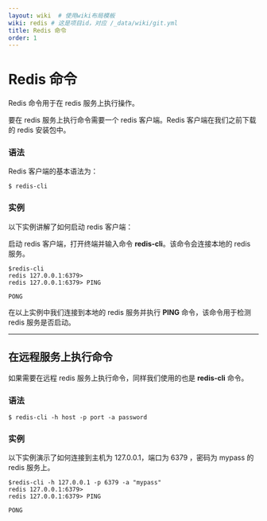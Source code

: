 ```yaml
---
layout: wiki  # 使用wiki布局模板
wiki: redis # 这是项目id，对应 /_data/wiki/git.yml
title: Redis 命令
order: 1
---
```


# Redis 命令

Redis 命令用于在 redis 服务上执行操作。

要在 redis 服务上执行命令需要一个 redis 客户端。Redis 客户端在我们之前下载的 redis 安装包中。



### 语法

Redis 客户端的基本语法为：

```
$ redis-cli
```



### 实例

以下实例讲解了如何启动 redis 客户端：

启动 redis 客户端，打开终端并输入命令 **redis-cli**。该命令会连接本地的 redis 服务。

```
$redis-cli
redis 127.0.0.1:6379>
redis 127.0.0.1:6379> PING

PONG
```

在以上实例中我们连接到本地的 redis 服务并执行 **PING** 命令，该命令用于检测 redis 服务是否启动。

------



## 在远程服务上执行命令

如果需要在远程 redis 服务上执行命令，同样我们使用的也是 **redis-cli** 命令。



### 语法

```
$ redis-cli -h host -p port -a password
```



### 实例

以下实例演示了如何连接到主机为 127.0.0.1，端口为 6379 ，密码为 mypass 的 redis 服务上。

```
$redis-cli -h 127.0.0.1 -p 6379 -a "mypass"
redis 127.0.0.1:6379>
redis 127.0.0.1:6379> PING

PONG
```
